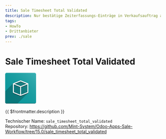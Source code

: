 ```yaml
---
title: Sale Timesheet Total Validated
description: Nur bestätige Zeiterfassungs-Einträge in Verkaufsauftrag anzeigen.
tags:
- HowTo
- Drittanbieter
prev: ./sale
---
```

# Sale Timesheet Total Validated
![icon_oms_box](assets/icon_oms_box.png)

{{ $frontmatter.description }}

Technischer Name: `sale_timesheet_total_validated`\
Repository: <https://github.com/Mint-System/Odoo-Apps-Sale-Workflow/tree/15.0/sale_timesheet_total_validated>